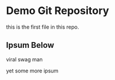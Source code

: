 # Demo Git Repository

this is the first file in this repo.

## Ipsum Below

viral swag man

yet some more ipsum
